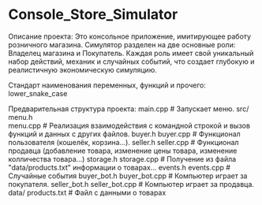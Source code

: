 # Console_Store_Simulator
Описание проекта:
	Это консольное приложение, имитирующее работу розничного магазина. Симулятор разделен на две основные роли: Владелец магазина и Покупатель. Каждая роль имеет свой уникальный набор действий, механик и случайных событий, что создает глубокую и реалистичную экономическую симуляцию.

Стандарт наименования переменных, функций и прочего:
	lower_snake_case

Предварительная структура проекта:
	main.cpp 				# Запускает меню.
	src/	menu.h			
			menu.cpp 		# Реализация взаимодействия с командной строкой и вызов функций и данных с других файлов.
			buyer.h
			buyer.cpp 		# Функционал пользователя (кошелёк, корзина...).
			seller.h
			seller.cpp		# Функционал продавца (добавление товара, изменение цены товара, изменение колличества товара...)
			storage.h
			storage.cpp		# Получение из файла "data/products.txt" информации о товарах...
			events.h
			events.cpp		# Случайные события
			buyer_bot.h
			buyer_bot.cpp	# Компьютер играет за покупателя.
			seller_bot.h
			seller_bot.cpp	# Компьютер играет за продавца.
	data/ 	products.txt	# Файл с данными о товарах
